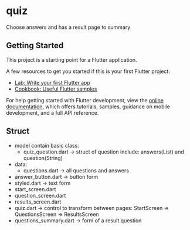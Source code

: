 # quiz

Choose answers and has a result page to summary

## Getting Started

This project is a starting point for a Flutter application.

A few resources to get you started if this is your first Flutter project:

- [Lab: Write your first Flutter app](https://docs.flutter.dev/get-started/codelab)
- [Cookbook: Useful Flutter samples](https://docs.flutter.dev/cookbook)

For help getting started with Flutter development, view the
[online documentation](https://docs.flutter.dev/), which offers tutorials,
samples, guidance on mobile development, and a full API reference.

## Struct

- model contain basic class: 
  - quiz_question.dart -> struct of question include: answers(List) and question(String)
- data:
  - questions.dart -> all questions and answers
- answer_button.dart -> button form
- styled.dart -> text form
- start_screen.dart
- question_screen.dart
- results_screen.dart
- quiz.dart -> control to transform between pages: StartScreen => QuestionsScreen => ResultsScreen
- questions_summary.dart -> form of a result question